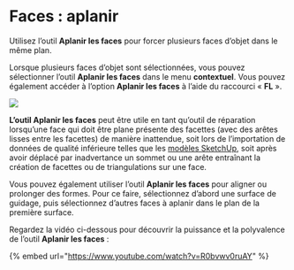 # Faces : aplanir

Utilisez l’outil **Aplanir les faces** pour forcer plusieurs faces d’objet dans le même plan.

Lorsque plusieurs faces d’objet sont sélectionnées, vous pouvez sélectionner l’outil **Aplanir les faces** dans le menu **contextuel**. Vous pouvez également accéder à l’option **Aplanir les faces** à l’aide du raccourci « **FL** ».

![](../.gitbook/assets/flatten\_faces.png)

**L’outil Aplanir les faces** peut être utile en tant qu’outil de réparation lorsqu’une face qui doit être plane présente des facettes (avec des arêtes lisses entre les facettes) de manière inattendue, soit lors de l’importation de données de qualité inférieure telles que les [modèles SketchUp](https://formit.autodesk.com/blog/post/using-formit-to-get-sketchup-data-into-revit#flatten), soit après avoir déplacé par inadvertance un sommet ou une arête entraînant la création de facettes ou de triangulations sur une face.

Vous pouvez également utiliser l’outil **Aplanir les faces** pour aligner ou prolonger des formes. Pour ce faire, sélectionnez d’abord une surface de guidage, puis sélectionnez d’autres faces à aplanir dans le plan de la première surface.

Regardez la vidéo ci-dessous pour découvrir la puissance et la polyvalence de l’outil **Aplanir les faces** :

{% embed url="https://www.youtube.com/watch?v=R0bvwv0ruAY" %}
